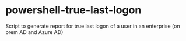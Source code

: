 # powershell-true-last-logon
Script to generate report for true last logon of a user in an enterprise (on prem AD and Azure AD)
